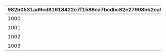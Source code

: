 |982b0531ad9cd81618422e7f1588ea7bcdbc82e27908bb2ea5f3b70542f2b2a9|bac1173d3256bf856716129b3e9c52416df62dc738afebd4c2f95b082d6b40a2|
| --- | --- |
|1000|共通|
|1001|フェーズ1|
|1002|フェーズ2|
|1003|フェーズ3|